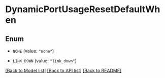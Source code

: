 # DynamicPortUsageResetDefaultWhen

## Enum


* `NONE` (value: `"none"`)

* `LINK_DOWN` (value: `"link_down"`)


[[Back to Model list]](../README.md#documentation-for-models) [[Back to API list]](../README.md#documentation-for-api-endpoints) [[Back to README]](../README.md)


